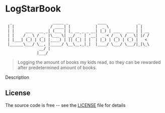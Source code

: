 # LogStarBook

```text
  _                  _____ _             ____              _      
 | |                / ____| |           |  _ \            | |   
 | |     ___   __ _| (___ | |_ __ _ _ __| |_) | ___   ___ | | __
 | |    / _ \ / _` |\___ \| __/ _` | '__|  _ < / _ \ / _ \| |/ /
 | |___| (_) | (_| |____) | || (_| | |  | |_) | (_) | (_) |   < 
 |______\___/ \__, |_____/ \__\__,_|_|  |____/ \___/ \___/|_|\_\
               __/ |                                            
              |___/                                             
```

> Logging the amount of books my kids read, so they can be rewarded after predetermined amount of books.

Description

## License

The source code is free -- see the [LICENSE](LICENSE) file for details

